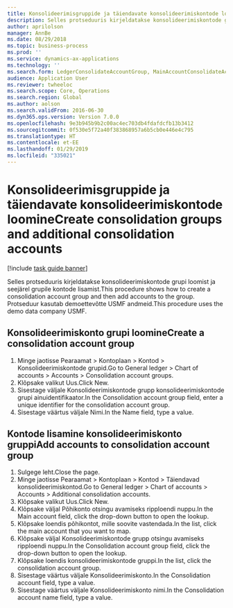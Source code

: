 ```yaml
---
title: Konsolideerimisgruppide ja täiendavate konsolideerimiskontode loomine
description: Selles protseduuris kirjeldatakse konsolideerimiskontode grupi loomist ja seejärel grupile kontode lisamist.
author: aprilolson
manager: AnnBe
ms.date: 08/29/2018
ms.topic: business-process
ms.prod: ''
ms.service: dynamics-ax-applications
ms.technology: ''
ms.search.form: LedgerConsolidateAccountGroup, MainAccountConsolidateAccount
audience: Application User
ms.reviewer: twheeloc
ms.search.scope: Core, Operations
ms.search.region: Global
ms.author: aolson
ms.search.validFrom: 2016-06-30
ms.dyn365.ops.version: Version 7.0.0
ms.openlocfilehash: 9e3b945b9b2c00ac4ec703db4fdafdcfb13b3412
ms.sourcegitcommit: 0f530e5f72a40f383868957a6b5cb0e446e4c795
ms.translationtype: HT
ms.contentlocale: et-EE
ms.lasthandoff: 01/29/2019
ms.locfileid: "335021"
---
```

# <a name="create-consolidation-groups-and-additional-consolidation-accounts"></a><span data-ttu-id="bbeb3-103">Konsolideerimisgruppide ja täiendavate konsolideerimiskontode loomine</span><span class="sxs-lookup"><span data-stu-id="bbeb3-103">Create consolidation groups and additional consolidation accounts</span></span>

[!include [task guide banner](../../includes/task-guide-banner.md)]

<span data-ttu-id="bbeb3-104">Selles protseduuris kirjeldatakse konsolideerimiskontode grupi loomist ja seejärel grupile kontode lisamist.</span><span class="sxs-lookup"><span data-stu-id="bbeb3-104">This procedure shows how to create a consolidation account group and then add accounts to the group.</span></span> <span data-ttu-id="bbeb3-105">Protseduur kasutab demoettevõtte USMF andmeid.</span><span class="sxs-lookup"><span data-stu-id="bbeb3-105">This procedure uses the demo data company USMF.</span></span>


## <a name="create-a-consolidation-account-group"></a><span data-ttu-id="bbeb3-106">Konsolideerimiskonto grupi loomine</span><span class="sxs-lookup"><span data-stu-id="bbeb3-106">Create a consolidation account group</span></span>
1. <span data-ttu-id="bbeb3-107">Minge jaotisse Pearaamat > Kontoplaan > Kontod > Konsolideerimiskontode grupid.</span><span class="sxs-lookup"><span data-stu-id="bbeb3-107">Go to General ledger > Chart of accounts > Accounts > Consolidation account groups.</span></span>
2. <span data-ttu-id="bbeb3-108">Klõpsake valikut Uus.</span><span class="sxs-lookup"><span data-stu-id="bbeb3-108">Click New.</span></span>
3. <span data-ttu-id="bbeb3-109">Sisestage väljale Konsolideerimiskontode grupp konsolideerimiskontode grupi ainuidentifikaator.</span><span class="sxs-lookup"><span data-stu-id="bbeb3-109">In the Consolidation account group field, enter a unique identifier for the consolidation account group.</span></span>
4. <span data-ttu-id="bbeb3-110">Sisestage väärtus väljale Nimi.</span><span class="sxs-lookup"><span data-stu-id="bbeb3-110">In the Name field, type a value.</span></span>

## <a name="add-accounts-to-consolidation-account-group"></a><span data-ttu-id="bbeb3-111">Kontode lisamine konsolideerimiskonto gruppi</span><span class="sxs-lookup"><span data-stu-id="bbeb3-111">Add accounts to consolidation account group</span></span>
1. <span data-ttu-id="bbeb3-112">Sulgege leht.</span><span class="sxs-lookup"><span data-stu-id="bbeb3-112">Close the page.</span></span>
2. <span data-ttu-id="bbeb3-113">Minge jaotisse Pearaamat > Kontoplaan > Kontod > Täiendavad konsolideerimiskontod.</span><span class="sxs-lookup"><span data-stu-id="bbeb3-113">Go to General ledger > Chart of accounts > Accounts > Additional consolidation accounts.</span></span>
3. <span data-ttu-id="bbeb3-114">Klõpsake valikut Uus.</span><span class="sxs-lookup"><span data-stu-id="bbeb3-114">Click New.</span></span>
4. <span data-ttu-id="bbeb3-115">Klõpsake väljal Põhikonto otsingu avamiseks ripploendi nuppu.</span><span class="sxs-lookup"><span data-stu-id="bbeb3-115">In the Main account field, click the drop-down button to open the lookup.</span></span>
5. <span data-ttu-id="bbeb3-116">Klõpsake loendis põhikontot, mille soovite vastendada.</span><span class="sxs-lookup"><span data-stu-id="bbeb3-116">In the list, click the main account that you want to map.</span></span>
6. <span data-ttu-id="bbeb3-117">Klõpsake väljal Konsolideerimiskontode grupp otsingu avamiseks ripploendi nuppu.</span><span class="sxs-lookup"><span data-stu-id="bbeb3-117">In the Consolidation account group field, click the drop-down button to open the lookup.</span></span>
7. <span data-ttu-id="bbeb3-118">Klõpsake loendis konsolideerimiskontode gruppi.</span><span class="sxs-lookup"><span data-stu-id="bbeb3-118">In the list, click the consolidation account group.</span></span>
8. <span data-ttu-id="bbeb3-119">Sisestage väärtus väljale Konsolideerimiskonto.</span><span class="sxs-lookup"><span data-stu-id="bbeb3-119">In the Consolidation account field, type a value.</span></span>
9. <span data-ttu-id="bbeb3-120">Sisestage väärtus väljale Konsolideerimiskonto nimi.</span><span class="sxs-lookup"><span data-stu-id="bbeb3-120">In the Consolidation account name field, type a value.</span></span>

